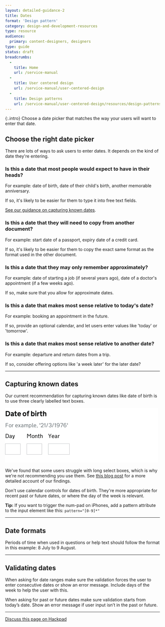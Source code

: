 ```yaml
---
layout: detailed-guidance-2
title: Dates
format: 'Design pattern' 
category: design-and-development-resources
type: resource
audience:
  primary: content-designers, designers
type: guide
status: draft
breadcrumbs:
  -
    title: Home
    url: /service-manual
  -
    title: User centered design
    url: /service-manual/user-centered-design
  -
    title: Design patterns
    url: /service-manual/user-centered-design/resources/design-patterns.html
---
```


{:.intro}
Choose a date picker that matches the way your users will want to enter that date.


## Choose the right date picker

There are lots of ways to ask users to enter dates. 
It depends on the kind of date they're entering.

### Is this a date that most people would expect to have in their heads? 

For example: date of birth, date of their child's birth, another memorable anniversary. 

If so, it's likely to be easier for them to type it into free text fields.

[See our guidance on capturing known dates](#capturing-known-dates).


### Is this a date that they will need to copy from another document? 

For example: start date of a passport, expiry date of a credit card. 

If so, it's likely to be easier for them to copy the exact same format as the format used in the other document.


### Is this a date that they may only remember approximately? 

For example: date of starting a job (if several years ago), date of a doctor's appointment (if a few weeks ago).

If so, make sure that you allow for approximate dates.


### Is this a date that makes most sense relative to today's date? 

For example: booking an appointment in the future. 

If so, provide an optional calendar, and let users enter values like 'today' or 'tomorrow'.


### Is this a date that makes most sense relative to another date? 

For example: departure and return dates from a trip. 

If so, consider offering options like 'a week later' for the later date?

---

## Capturing known dates

Our current recommendation for capturing known dates like date of birth is to use three clearly labelled text boxes.

<div class="example">
  <img src="/service-manual/assets/images/design-patterns/date-of-birth.png" alt="An example of a date of birth picker">
</div>

We've found that some users struggle with long select boxes, which is why we're not recommending you use them.
See [this blog post](https://designnotes.blog.gov.uk/2013/12/05/asking-for-a-date-of-birth/) for a more detailed account of our findings.

Don't use calendar controls for dates of birth. 
They're more appropriate for recent past or future dates, or where the day of the week is relevant.

**Tip:** If you want to trigger the num-pad on iPhones, add a pattern attribute to the input element like this: `pattern="[0-9]*"`

---

## Date formats

Periods of time when used in questions or help text should follow the format in this example: 
8 July to 9 August.

---

## Validating dates

When asking for date ranges make sure the validation forces the user to enter consecutive dates or show an error message.
Include days of the week to help the user with this. 

When asking for past or future dates make sure validation starts from today’s date. 
Show an error message if user input isn’t in the past or future.

---

[Discuss this page on Hackpad](https://designpatterns.hackpad.com/General-dates-vpx6XlVjIbE)


